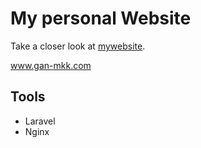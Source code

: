 # My personal Website
Take a closer look at [mywebsite](https://www.gan-mkk.com).

<a>www.gan-mkk.com</a>

## Tools
- Laravel
- Nginx
